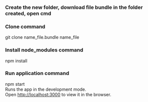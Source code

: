 ### Create the new folder, download file bundle in the folder created, open cmd

### Clone command 
git clone name_file.bundle name_file

### Install node_modules command
npm install

### Run application command
npm start   
Runs the app in the development mode.<br />
Open [http://localhost:3000](http://localhost:3000) to view it in the browser.